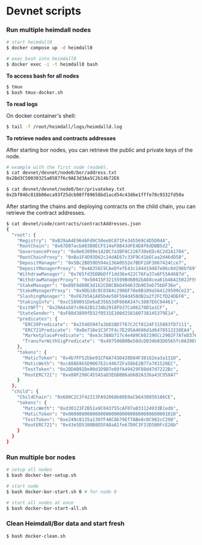 # Devnet scripts

### Run multiple heimdall nodes

```bash
# start heimdall0
$ docker compose up -d heimdall0

# exec bash into heimdall0
$ docker exec -i -t heimdall0 bash
```

**To access bash for all nodes**

```bash
$ tmux
$ bash tmux-docker.sh
```

**To read logs**

On docker container's shell:

```bash
$ tail -f /root/heimdall/logs/heimdalld.log
```

**To retrieve nodes and contracts addresses**

After starting bor nodes, you can retrieve the public and private keys of the node.

```bash
# example with the first node (node0).
$ cat devnet/devnet/node0/bor/address.txt
0x2Bd3C50030325a0587f6c9AE3d3Aa5C2b14b72E6

$ cat devnet/devnet/node0/bor/privatekey.txt
0x2bf046c818b06eca93f25dcb08ff89658bd1acd54c43d6e1fffe78c9332fd50a
```

After starting the chains and deploying contracts on the child chain, you can retrieve the contract addresses.

```bash
$ cat devnet/code/contracts/contractAddresses.json
{
  "root": {
    "Registry": "0xB39aA4E9646Fd9C50ee8C871Fe345569C4D5D04A",
    "RootChain": "0x67D07acbA0389ECF514eF8B43dFE4D8f6dDBB5d2",
    "GovernanceProxy": "0x0e63099e1420C7a3BF8C226730eEDc6C2d1A1704",
    "RootChainProxy": "0xBa1F4D93D62c24dAE67c33F9Cd1bECaa2d46dD5B",
    "DepositManager": "0x5Bc2B859D594e136A0552e7BDF2dF3867424Cce7",
    "DepositManagerProxy": "0x4A356C9CAeDfefE43c144419487e06c04296bf69",
    "WithdrawManager": "0x765fd35DBbDff1dd36e422C76Fa37a6F55A4687d",
    "WithdrawManagerProxy": "0x50415F3215599Bd6B92bA68cea61b46A15022F59",
    "StakeManager": "0x09F8d80E3d162CD8CBbD494633b9D3eD75bDF36e",
    "StakeManagerProxy": "0x9Db18c0C0384c2986F70e8B109a564129599Ce23",
    "SlashingManager": "0xF67b5A1A85b4e50F594d450dB2a2f2FCfD24DEF0",
    "StakingInfo": "0xcC589091De6aE35b53dF660A347c3887E6C94461",
    "ExitNFT": "0x29A4a587c0642B1234b2918Fb37Ca06270D1a1CF",
    "StateSender": "0xF88d3899fD32f0531E100d258160738145379E14",
    "predicates": {
      "ERC20Predicate": "0x25405947a3bD2BD7767C2Cf8124F315883fD7111",
      "ERC721Predicate": "0xBe710e1C3F7F4c7E295A4686d1d6478512238EA4",
      "MarketplacePredicate": "0xe3c38Ab717c4e489C602196Cc2902F7AfeD3765D",
      "TransferWithSigPredicate": "0x497506B0Be50dcD034b03D6565fc0A39EC513092"
    },
    "tokens": {
      "MaticToken": "0x4b7FF52bbe91CF6A743D428D84F38162ea3a1310",
      "MaticWeth": "0xc888E865D9067E2c44672Fa50bE2B77a781528EC",
      "TestToken": "0x2DDAB92De80d1D9D7e89fA49429F88d47d7222Bc",
      "RootERC721": "0xe80F298C455A5aD3EbB8B6ab602A336a43C958A7"
    }
  },
  "child": {
    "ChildChain": "0x680C2C3f42213FA92868b80E0aCb6430850186CE",
    "tokens": {
      "MaticWeth": "0xd30123F2B51a9C043755cAF07a833124933B1edb",
      "MaticToken": "0x0000000000000000000000000000000000001010",
      "TestToken": "0xe249c8135a138fF48C8b79Ef7ABe8c0C902cC298",
      "RootERC721": "0x43e5D5380B8D5FA8aA1fe67D0C3F33D5B0FcE26b"
    }
  }
}
```

### Run multiple bor nodes

```bash
# setup all nodes
$ bash docker-bor-setup.sh

# start node
$ bash docker-bor-start.sh 0 # for node 0

# start all nodes at once
$ bash docker-bor-start-all.sh
```

### Clean Heimdall/Bor data and start fresh

```bash
$ bash docker-clean.sh
```
